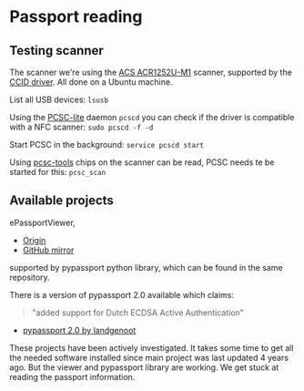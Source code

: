 # Passport reading

## Testing scanner

The scanner we're using the [ACS ACR1252U-M1](https://www.acs.com.hk/en/products/342/acr1252u-usb-nfc-reader-iii-nfc-forum-certified-reader/) scanner, supported by the [CCID driver](https://ccid.apdu.fr/). All done on a Ubuntu machine.

List all USB devices:
`lsusb`

Using the [PCSC-lite](https://pcsclite.apdu.fr/) daemon `pcscd` you can check if the driver is compatible with a NFC scanner:
`sudo pcscd -f -d`

Start PCSC in the background:
`service pcscd start`

Using [pcsc-tools](http://ludovic.rousseau.free.fr/softwares/pcsc-tools/) chips on the scanner can be read, PCSC needs te be started for this:
`pcsc_scan`

## Available projects

ePassportViewer,
- [Origin](https://github.com/andrew867/epassportviewer)
- [GitHub mirror](https://github.com/andrew867/epassportviewer)

supported by pypassport python library, which can be found in the same repository.

There is a version of pypassport 2.0 available which claims:
> "added support for Dutch ECDSA Active Authentication"

- [pypassport 2.0 by landgenoot](https://github.com/landgenoot/pypassport-2.0)

These projects have been actively investigated. It takes some time to get all the needed software installed since main project was last updated 4 years ago. But the viewer and pypassport library are working.
We get stuck at reading the passport information.
